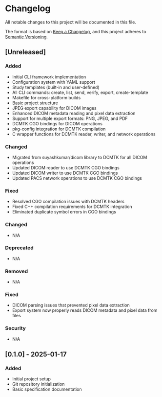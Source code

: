 # Changelog

All notable changes to this project will be documented in this file.

The format is based on [Keep a Changelog](https://keepachangelog.com/en/1.0.0/),
and this project adheres to [Semantic Versioning](https://semver.org/spec/v2.0.0.html).

## [Unreleased]

### Added
- Initial CLI framework implementation
- Configuration system with YAML support
- Study templates (built-in and user-defined)
- All CLI commands: create, list, send, verify, export, create-template
- Makefile for cross-platform builds
- Basic project structure
- JPEG export capability for DICOM images
- Enhanced DICOM metadata reading and pixel data extraction
- Support for multiple export formats: PNG, JPEG, and PDF
- DCMTK CGO bindings for DICOM operations
- pkg-config integration for DCMTK compilation
- C wrapper functions for DCMTK reader, writer, and network operations

### Changed
- Migrated from suyashkumar/dicom library to DCMTK for all DICOM operations
- Updated DICOM reader to use DCMTK CGO bindings
- Updated DICOM writer to use DCMTK CGO bindings
- Updated PACS network operations to use DCMTK CGO bindings

### Fixed
- Resolved CGO compilation issues with DCMTK headers
- Fixed C++ compilation requirements for DCMTK integration
- Eliminated duplicate symbol errors in CGO bindings

### Changed
- N/A

### Deprecated
- N/A

### Removed
- N/A

### Fixed
- DICOM parsing issues that prevented pixel data extraction
- Export system now properly reads DICOM metadata and pixel data from files

### Security
- N/A

## [0.1.0] - 2025-01-17

### Added
- Initial project setup
- Git repository initialization
- Basic specification documentation
